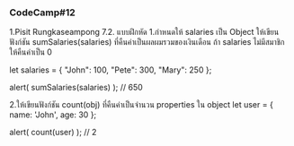 ### CodeCamp#12
1.Pisit Rungkaseampong
7.2. แบบฝึกหัด
1.กำหนดให้ salaries เป็น Object
ให้เขียนฟังก์ชัน sumSalaries(salaries) ที่คืนค่าเป็นผลผมรวมของเงินเดือน ถ้า salaries ไม่มีสมาชิก ให้คืนค่าเป็น 0

let salaries = {
"John": 100,
"Pete": 300,
"Mary": 250
};

alert( sumSalaries(salaries) ); // 650

2.ให้เขียนฟังก์ชัน count(obj) ที่คืนค่าเป็นจำนวน properties ใน object
let user = {
name: 'John',
age: 30
};

alert( count(user) ); // 2
